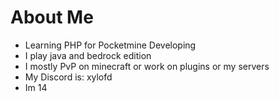 # About Me
- Learning PHP for Pocketmine Developing
- I play java and bedrock edition
- I mostly PvP on minecraft or work on plugins or my servers
- My Discord is: xylofd
- Im 14
